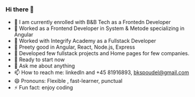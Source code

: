 ### Hi there 👋




- 🔭 I am currently enrolled with B&B Tech as a Frontedn Developer
- 🔭 Worked as a Frontend Developer in System & Metode specializing in Angular
- 🔭 Worked with Integrify Academy as a Fullstack Developer
- 🌱 Preety good in Angular, React, Node.js, Express
- 👯 Developed few fullstack projects and Home pages for few companies.
- 🤔 Ready to start now
- 💬 Ask me about anything
- 📫 How to reach me: linkedIn and +45 81916893, bkspoudel@gmail.com
- 😄 Pronouns: Flexible , fast-learner, punctual
- ⚡ Fun fact: enjoy coding
